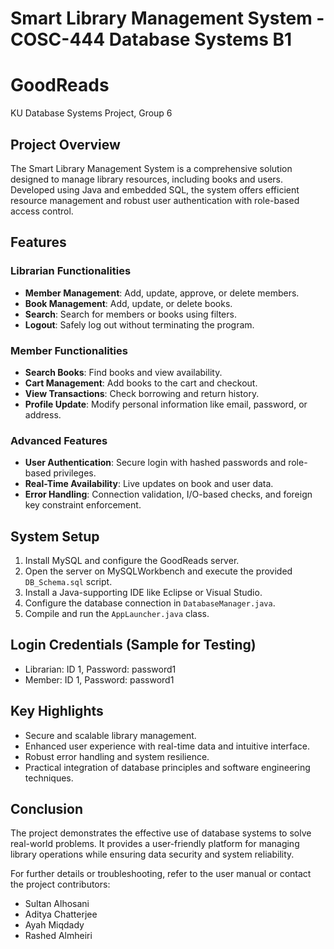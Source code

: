
# Smart Library Management System - COSC-444 Database Systems B1
# GoodReads
KU Database Systems Project, Group 6

## Project Overview
The Smart Library Management System is a comprehensive solution designed to manage library resources, including books and users. Developed using Java and embedded SQL, the system offers efficient resource management and robust user authentication with role-based access control.

## Features
### Librarian Functionalities
- **Member Management**: Add, update, approve, or delete members.
- **Book Management**: Add, update, or delete books.
- **Search**: Search for members or books using filters.
- **Logout**: Safely log out without terminating the program.

### Member Functionalities
- **Search Books**: Find books and view availability.
- **Cart Management**: Add books to the cart and checkout.
- **View Transactions**: Check borrowing and return history.
- **Profile Update**: Modify personal information like email, password, or address.

### Advanced Features
- **User Authentication**: Secure login with hashed passwords and role-based privileges.
- **Real-Time Availability**: Live updates on book and user data.
- **Error Handling**: Connection validation, I/O-based checks, and foreign key constraint enforcement.

## System Setup
1. Install MySQL and configure the GoodReads server.
2. Open the server on MySQLWorkbench and execute the provided `DB_Schema.sql` script.
3. Install a Java-supporting IDE like Eclipse or Visual Studio.
4. Configure the database connection in `DatabaseManager.java`.
5. Compile and run the `AppLauncher.java` class.

## Login Credentials (Sample for Testing)
- Librarian: ID 1, Password: password1
- Member: ID 1, Password: password1

## Key Highlights
- Secure and scalable library management.
- Enhanced user experience with real-time data and intuitive interface.
- Robust error handling and system resilience.
- Practical integration of database principles and software engineering techniques.

## Conclusion
The project demonstrates the effective use of database systems to solve real-world problems. It provides a user-friendly platform for managing library operations while ensuring data security and system reliability.

For further details or troubleshooting, refer to the user manual or contact the project contributors:
- Sultan Alhosani
- Aditya Chatterjee
- Ayah Miqdady
- Rashed Almheiri

